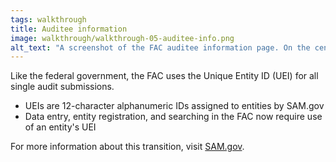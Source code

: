```yaml
---
tags: walkthrough
title: Auditee information
image: walkthrough/walkthrough-05-auditee-info.png
alt_text: "A screenshot of the FAC auditee information page. On the center left, there are three text input fields. From top to bottom: Entity UEI, Fiscal period start date, and Fiscal period end date."
---
```


Like the federal government, the FAC uses the Unique Entity ID (UEI) for all single audit submissions.
- UEIs are 12-character alphanumeric IDs assigned to entities by SAM.gov
- Data entry, entity registration, and searching in the FAC now require use of an entity's UEI

For more information about this transition, visit [SAM.gov](https://sam.gov/content/home).
